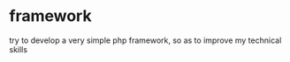 framework
=========

try to develop a very simple php framework, so as to improve my technical skills

